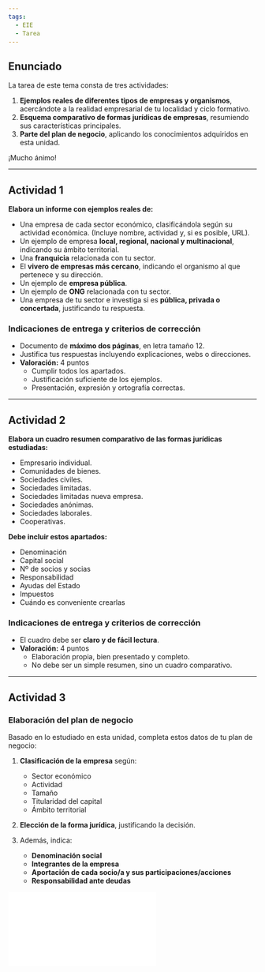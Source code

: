 ```yaml
---
tags:
  - EIE
  - Tarea
---
```

## Enunciado  
La tarea de este tema consta de tres actividades:

1. **Ejemplos reales de diferentes tipos de empresas y organismos**, acercándote a la realidad empresarial de tu localidad y ciclo formativo.
2. **Esquema comparativo de formas jurídicas de empresas**, resumiendo sus características principales.
3. **Parte del plan de negocio**, aplicando los conocimientos adquiridos en esta unidad.

¡Mucho ánimo!

---

## **Actividad 1**  
**Elabora un informe con ejemplos reales de:**

- Una empresa de cada sector económico, clasificándola según su actividad económica. (Incluye nombre, actividad y, si es posible, URL). 
- Un ejemplo de empresa **local, regional, nacional y multinacional**, indicando su ámbito territorial.  
- Una **franquicia** relacionada con tu sector.  
- El **vivero de empresas más cercano**, indicando el organismo al que pertenece y su dirección.  
- Un ejemplo de **empresa pública**.  
- Un ejemplo de **ONG** relacionada con tu sector.  
- Una empresa de tu sector e investiga si es **pública, privada o concertada**, justificando tu respuesta.  

### **Indicaciones de entrega y criterios de corrección**  
- Documento de **máximo dos páginas**, en letra tamaño 12.  
- Justifica tus respuestas incluyendo explicaciones, webs o direcciones.  
- **Valoración:** 4 puntos  
  - Cumplir todos los apartados.  
  - Justificación suficiente de los ejemplos.  
  - Presentación, expresión y ortografía correctas.  

---

## **Actividad 2**  
**Elabora un cuadro resumen comparativo de las formas jurídicas estudiadas:**  

- Empresario individual.  
- Comunidades de bienes.  
- Sociedades civiles.  
- Sociedades limitadas.  
- Sociedades limitadas nueva empresa.  
- Sociedades anónimas.  
- Sociedades laborales.  
- Cooperativas.  

**Debe incluir estos apartados:**  

- Denominación  
- Capital social  
- Nº de socios y socias  
- Responsabilidad  
- Ayudas del Estado  
- Impuestos  
- Cuándo es conveniente crearlas  

### **Indicaciones de entrega y criterios de corrección**  
- El cuadro debe ser **claro y de fácil lectura**.  
- **Valoración:** 4 puntos  
  - Elaboración propia, bien presentado y completo.  
  - No debe ser un simple resumen, sino un cuadro comparativo.  

---

## **Actividad 3**  
### **Elaboración del plan de negocio**  

Basado en lo estudiado en esta unidad, completa estos datos de tu plan de negocio:  

1. **Clasificación de la empresa** según:  
   - Sector económico  
   - Actividad  
   - Tamaño  
   - Titularidad del capital  
   - Ámbito territorial  

2. **Elección de la forma jurídica**, justificando la decisión.  

3. Además, indica:  
   - **Denominación social**  
   - **Integrantes de la empresa**  
   - **Aportación de cada socio/a y sus participaciones/acciones**  
   - **Responsabilidad ante deudas**  

![](oton_linan_alfonso_EIE04_Tarea.pdf)